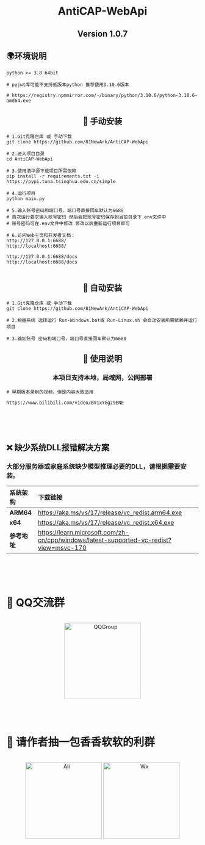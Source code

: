 <div align="center">

# AntiCAP-WebApi

## Version 1.0.7

</div>

## 🌍环境说明
```
python >= 3.8 64bit

# pyjwt库可能不支持低版本python 推荐使用3.10.6版本 

# https://registry.npmmirror.com/-/binary/python/3.10.6/python-3.10.6-amd64.exe

```

<div align="center">

## 📁 手动安装

</div>



```
# 1.Git克隆仓库 或 手动下载
git clone https://github.com/81NewArk/AntiCAP-WebApi

# 2.进入项目目录
cd AntiCAP-WebApi

# 3.使用清华源下载项目所需依赖
pip install -r requirements.txt -i https://pypi.tuna.tsinghua.edu.cn/simple

# 4.运行项目
python main.py

# 5.输入账号密码和端口号，端口号直接回车默认为6688
# 首次运行要求输入账号密码 然后会把账号密码保存到当前目录下.env文件中 
# 账号密码可在.env文件中修改 修改以后重新运行项目即可

# 6.访问Web主页和开发者文档：
http://127.0.0.1:6688/
http://localhost:6688/

http://127.0.0.1:6688/docs
http://localhost:6688/docs


```

<div align="center">

## 🤖 自动安装

</div>

```
# 1.Git克隆仓库 或 手动下载
git clone https://github.com/81NewArk/AntiCAP-WebApi

# 2.根据系统 选择运行 Run-Windows.bat或 Run-Linux.sh 会自动安装所需依赖并运行项目

# 3.输如账号 密码和端口号，端口号直接回车默认为6688

```


<div align="center">

## 📄 使用说明

### 本项目支持本地，局域网，公网部署

</div>

```
# 早期版本录制的视频，但是内容大致适用

https://www.bilibili.com/video/BV1xYGgz9ENE
```


<br>
<br>
<br>


## ❌ 缺少系统DLL报错解决方案

### 大部分服务器或家庭系统缺少模型推理必要的DLL，请根据需要安装。




| 系统架构      | 下载链接 |
|:----------| :--------- | 
| **ARM64** | https://aka.ms/vs/17/release/vc_redist.arm64.exe |
| **x64**   | https://aka.ms/vs/17/release/vc_redist.x64.exe| 
| **参考地址**  | https://learn.microsoft.com/zh-cn/cpp/windows/latest-supported-vc-redist?view=msvc-170| 

<br>
<br>
<br>



# 🐧 QQ交流群

<br>

<div align="center">

<img src="https://free.picui.cn/free/2025/07/04/6867f1907d1a0.png" alt="QQGroup" width="200" height="200">

</div>


<br>
<br>
<br>


# 🚬 请作者抽一包香香软软的利群
<br>

<div align="center">

<img src="https://free.picui.cn/free/2025/07/04/6867efd0bd67e.png" alt="Ali" width="200" height="200">
<img src="https://free.picui.cn/free/2025/07/04/6867efd0d7cbb.png" alt="Wx" width="200" height="200">

</div>




